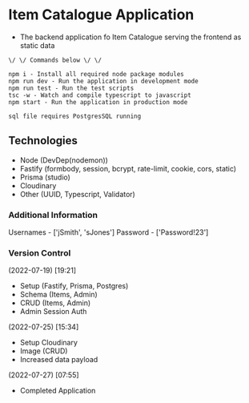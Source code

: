 # Item Catalogue Application
- The backend application fo Item Catalogue serving the frontend as static data

```
\/ \/ Commands below \/ \/

npm i - Install all required node package modules
npm run dev - Run the application in development mode
npm run test - Run the test scripts
tsc -w - Watch and compile typescript to javascript
npm start - Run the application in production mode

sql file requires PostgresSQL running

```
## Technologies
- Node (DevDep(nodemon))
- Fastify (formbody, session, bcrypt, rate-limit, cookie, cors, static)
- Prisma (studio)
- Cloudinary
- Other (UUID, Typescript, Validator)

### Additional Information
Usernames - ['jSmith', 'sJones']
Password - ['Password!23']

### Version Control
(2022-07-19) [19:21]
- Setup (Fastify, Prisma, Postgres)
- Schema (Items, Admin)
- CRUD (Items, Admin)
- Admin Session Auth

(2022-07-25) [15:34]
- Setup Cloudinary
- Image (CRUD)
- Increased data payload

(2022-07-27) [07:55]
- Completed Application
